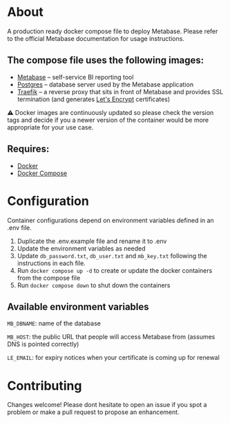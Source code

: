 # About

A production ready docker compose file to deploy Metabase. Please refer to the official Metabase documentation for usage instructions.

## The compose file uses the following images:

- [Metabase](https://www.metabase.com/) – self-service BI reporting tool
- [Postgres](https://www.postgresql.org/) – database server used by the Metabase application
- [Traefik](https://traefik.io/) – a reverse proxy that sits in front of Metabase and provides SSL termination (and generates [Let's Encrypt](https://letsencrypt.org/) certificates)

⚠️ Docker images are continuously updated so please check the version tags and decide if you a newer version of the container would be more appropriate for your use case.

## Requires:

- [Docker](https://www.docker.com/)
- [Docker Compose](https://docs.docker.com/compose/)

# Configuration

Container configurations depend on environment variables defined in an .env file.

1. Duplicate the .env.example file and rename it to .env
2. Update the environment variables as needed
3. Update `db_password.txt`, `db_user.txt` and `mb_key.txt` following the instructions in each file.
4. Run `docker compose up -d` to create or update the docker containers from the compose file
4. Run `docker compose down` to shut down the containers

## Available environment variables

`MB_DBNAME`: name of the database

`MB_HOST`: the public URL that people will access Metabase from (assumes DNS is pointed correctly)

`LE_EMAIL`: for expiry notices when your certificate is coming up for renewal

# Contributing

Changes welcome! Please dont hesitate to open an issue if you spot a problem or make a pull request to propose an enhancement.